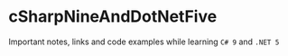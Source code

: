 # cSharpNineAndDotNetFive
Important notes, links and code examples while learning `C# 9` and `.NET 5`
